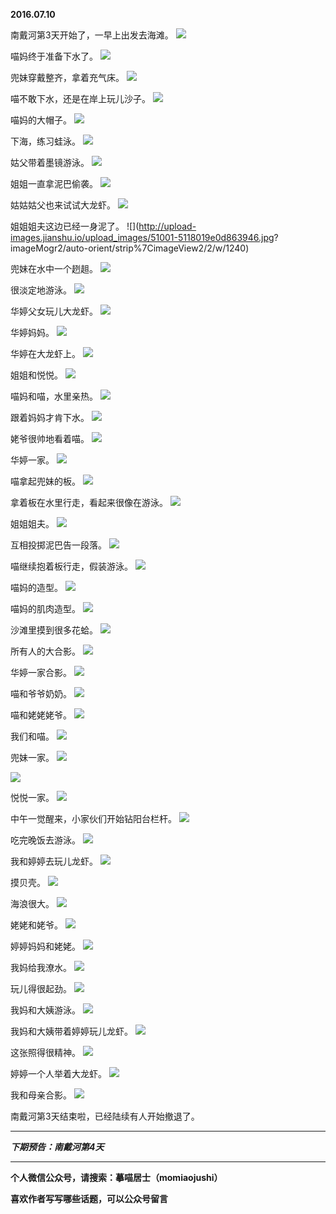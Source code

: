 **2016.07.10**

南戴河第3天开始了，一早上出发去海滩。
![](http://upload-images.jianshu.io/upload_images/51001-c7e56804f0ddde29.jpg?imageMogr2/auto-orient/strip%7CimageView2/2/w/1240)

喵妈终于准备下水了。
![](http://upload-images.jianshu.io/upload_images/51001-58c8567f570e8c6e.jpg?imageMogr2/auto-orient/strip%7CimageView2/2/w/1240)

兜妹穿戴整齐，拿着充气床。
![](http://upload-images.jianshu.io/upload_images/51001-d266e55c67b28ad7.jpg?imageMogr2/auto-orient/strip%7CimageView2/2/w/1240)

喵不敢下水，还是在岸上玩儿沙子。
![](http://upload-images.jianshu.io/upload_images/51001-87959f76c0290435.jpg?imageMogr2/auto-orient/strip%7CimageView2/2/w/1240)

喵妈的大帽子。
![](http://upload-images.jianshu.io/upload_images/51001-09f5b579f299a5c8.jpg?imageMogr2/auto-orient/strip%7CimageView2/2/w/1240)

下海，练习蛙泳。
![](http://upload-images.jianshu.io/upload_images/51001-a7c0f8367677bcfa.jpg?imageMogr2/auto-orient/strip%7CimageView2/2/w/1240)

姑父带着墨镜游泳。
![](http://upload-images.jianshu.io/upload_images/51001-25450912342476be.jpg?imageMogr2/auto-orient/strip%7CimageView2/2/w/1240)

姐姐一直拿泥巴偷袭。
![](http://upload-images.jianshu.io/upload_images/51001-a6614f465fd9663b.jpg?imageMogr2/auto-orient/strip%7CimageView2/2/w/1240)

姑姑姑父也来试试大龙虾。
![](http://upload-images.jianshu.io/upload_images/51001-c227e6586648a344.jpg?imageMogr2/auto-orient/strip%7CimageView2/2/w/1240)

姐姐姐夫这边已经一身泥了。
![](http://upload-images.jianshu.io/upload_images/51001-5118019e0d863946.jpg?
imageMogr2/auto-orient/strip%7CimageView2/2/w/1240)

兜妹在水中一个趔趄。
![](http://upload-images.jianshu.io/upload_images/51001-27f59d20187de2bc.jpg?imageMogr2/auto-orient/strip%7CimageView2/2/w/1240)

很淡定地游泳。
![](http://upload-images.jianshu.io/upload_images/51001-f585dd35f9d1755c.jpg?imageMogr2/auto-orient/strip%7CimageView2/2/w/1240)

华婷父女玩儿大龙虾。
![](http://upload-images.jianshu.io/upload_images/51001-accda49af341bd08.jpg?imageMogr2/auto-orient/strip%7CimageView2/2/w/1240)

华婷妈妈。
![](http://upload-images.jianshu.io/upload_images/51001-d502efe79ae4b092.jpg?imageMogr2/auto-orient/strip%7CimageView2/2/w/1240)

华婷在大龙虾上。
![](http://upload-images.jianshu.io/upload_images/51001-b387a0adcede10bb.jpg?imageMogr2/auto-orient/strip%7CimageView2/2/w/1240)

姐姐和悦悦。
![](http://upload-images.jianshu.io/upload_images/51001-124b63376434207c.jpg?imageMogr2/auto-orient/strip%7CimageView2/2/w/1240)

喵妈和喵，水里亲热。
![](http://upload-images.jianshu.io/upload_images/51001-1c86ae432de7a628.jpg?imageMogr2/auto-orient/strip%7CimageView2/2/w/1240)

跟着妈妈才肯下水。
![](http://upload-images.jianshu.io/upload_images/51001-c4565d07e2bae835.jpg?imageMogr2/auto-orient/strip%7CimageView2/2/w/1240)

姥爷很帅地看着喵。
![](http://upload-images.jianshu.io/upload_images/51001-51c09fc8fb9c4848.jpg?imageMogr2/auto-orient/strip%7CimageView2/2/w/1240)

华婷一家。
![](http://upload-images.jianshu.io/upload_images/51001-76b541ae28c18456.jpg?imageMogr2/auto-orient/strip%7CimageView2/2/w/1240)

喵拿起兜妹的板。
![](http://upload-images.jianshu.io/upload_images/51001-926930c2ccea9f45.jpg?imageMogr2/auto-orient/strip%7CimageView2/2/w/1240)

拿着板在水里行走，看起来很像在游泳。
![](http://upload-images.jianshu.io/upload_images/51001-2b59f7972e0b6bf3.jpg?imageMogr2/auto-orient/strip%7CimageView2/2/w/1240)

姐姐姐夫。
![](http://upload-images.jianshu.io/upload_images/51001-ef468ff0010d5292.jpg?imageMogr2/auto-orient/strip%7CimageView2/2/w/1240)

互相投掷泥巴告一段落。
![](http://upload-images.jianshu.io/upload_images/51001-89687d89369adc41.jpg?imageMogr2/auto-orient/strip%7CimageView2/2/w/1240)

喵继续抱着板行走，假装游泳。
![](http://upload-images.jianshu.io/upload_images/51001-ced5c1b0d16298d7.jpg?imageMogr2/auto-orient/strip%7CimageView2/2/w/1240)

喵妈的造型。
![](http://upload-images.jianshu.io/upload_images/51001-0010949af3246ee6.jpg?imageMogr2/auto-orient/strip%7CimageView2/2/w/1240)

喵妈的肌肉造型。
![](http://upload-images.jianshu.io/upload_images/51001-18f23c92e9d58436.jpg?imageMogr2/auto-orient/strip%7CimageView2/2/w/1240)

沙滩里摸到很多花蛤。
![](http://upload-images.jianshu.io/upload_images/51001-2c485cec5ca435b6.jpg?imageMogr2/auto-orient/strip%7CimageView2/2/w/1240)

所有人的大合影。
![](http://upload-images.jianshu.io/upload_images/51001-9b523e8710197630.jpg?imageMogr2/auto-orient/strip%7CimageView2/2/w/1240)

华婷一家合影。
![](http://upload-images.jianshu.io/upload_images/51001-3b4800c7c6eb65cd.jpg?imageMogr2/auto-orient/strip%7CimageView2/2/w/1240)

喵和爷爷奶奶。
![](http://upload-images.jianshu.io/upload_images/51001-b0e64678639f52d6.jpg?imageMogr2/auto-orient/strip%7CimageView2/2/w/1240)

喵和姥姥姥爷。
![](http://upload-images.jianshu.io/upload_images/51001-c2596581937a288d.jpg?imageMogr2/auto-orient/strip%7CimageView2/2/w/1240)

我们和喵。
![](http://upload-images.jianshu.io/upload_images/51001-00933ffe0f2c642e.jpg?imageMogr2/auto-orient/strip%7CimageView2/2/w/1240)

兜妹一家。
![](http://upload-images.jianshu.io/upload_images/51001-47d176b70ae56c83.jpg?imageMogr2/auto-orient/strip%7CimageView2/2/w/1240)

![](http://upload-images.jianshu.io/upload_images/51001-dc6d542a56143d84.jpg?imageMogr2/auto-orient/strip%7CimageView2/2/w/1240)

悦悦一家。
![](http://upload-images.jianshu.io/upload_images/51001-05ed62d48aecb7d3.jpg?imageMogr2/auto-orient/strip%7CimageView2/2/w/1240)

中午一觉醒来，小家伙们开始钻阳台栏杆。
![](http://upload-images.jianshu.io/upload_images/51001-f5c1379cf3989df5.jpg?imageMogr2/auto-orient/strip%7CimageView2/2/w/1240)

吃完晚饭去游泳。
![](http://upload-images.jianshu.io/upload_images/51001-852add2aa9fd41d1.jpg?imageMogr2/auto-orient/strip%7CimageView2/2/w/1240)

我和婷婷去玩儿龙虾。
![](http://upload-images.jianshu.io/upload_images/51001-9e201ef5a94ab0d0.jpg?imageMogr2/auto-orient/strip%7CimageView2/2/w/1240)

摸贝壳。
![](http://upload-images.jianshu.io/upload_images/51001-9b475cc902823fe1.jpg?imageMogr2/auto-orient/strip%7CimageView2/2/w/1240)

海浪很大。
![](http://upload-images.jianshu.io/upload_images/51001-6290679d9053fe9d.jpg?imageMogr2/auto-orient/strip%7CimageView2/2/w/1240)

姥姥和姥爷。
![](http://upload-images.jianshu.io/upload_images/51001-f866830c8da0427a.jpg?imageMogr2/auto-orient/strip%7CimageView2/2/w/1240)

婷婷妈妈和姥姥。
![](http://upload-images.jianshu.io/upload_images/51001-ca77922ebdeea274.jpg?imageMogr2/auto-orient/strip%7CimageView2/2/w/1240)

我妈给我潦水。
![](http://upload-images.jianshu.io/upload_images/51001-5bd9d58f1060c032.jpg?imageMogr2/auto-orient/strip%7CimageView2/2/w/1240)

玩儿得很起劲。
![](http://upload-images.jianshu.io/upload_images/51001-d53c11d14a141a98.jpg?imageMogr2/auto-orient/strip%7CimageView2/2/w/1240)

我妈和大姨游泳。
![](http://upload-images.jianshu.io/upload_images/51001-2a1fc22938da1ee1.jpg?imageMogr2/auto-orient/strip%7CimageView2/2/w/1240)

我妈和大姨带着婷婷玩儿龙虾。
![](http://upload-images.jianshu.io/upload_images/51001-3451c4de1653f9a0.jpg?imageMogr2/auto-orient/strip%7CimageView2/2/w/1240)

这张照得很精神。
![](http://upload-images.jianshu.io/upload_images/51001-37be4b9f5799b340.jpg?imageMogr2/auto-orient/strip%7CimageView2/2/w/1240)

婷婷一个人举着大龙虾。
![](http://upload-images.jianshu.io/upload_images/51001-65d03ff883abef8d.jpg?imageMogr2/auto-orient/strip%7CimageView2/2/w/1240)

我和母亲合影。
![](http://upload-images.jianshu.io/upload_images/51001-adbcea8bc1cd1237.jpg?imageMogr2/auto-orient/strip%7CimageView2/2/w/1240)

南戴河第3天结束啦，已经陆续有人开始撤退了。


***

***下期预告：南戴河第4天***

***

**个人微信公众号，请搜索：摹喵居士（momiaojushi）**

**喜欢作者写写哪些话题，可以公众号留言**